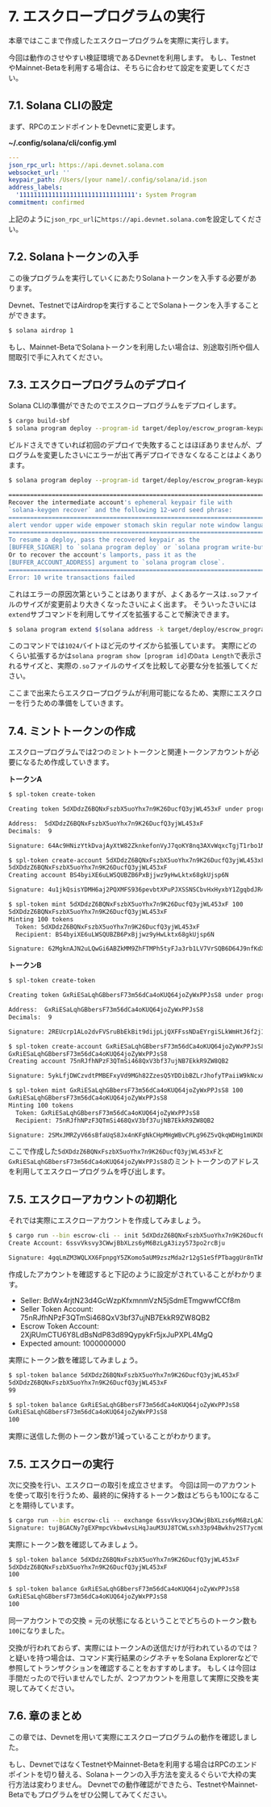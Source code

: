 # 7. エスクロープログラムの実行

本章ではここまで作成したエスクロープログラムを実際に実行します。

今回は動作のさせやすい検証環境であるDevnetを利用します。
もし、TestnetやMainnet-Betaを利用する場合は、そちらに合わせて設定を変更してください。

## 7.1. Solana CLIの設定

まず、RPCのエンドポイントをDevnetに変更します。

**~/.config/solana/cli/config.yml**

```yaml
---
json_rpc_url: https://api.devnet.solana.com
websocket_url: ''
keypair_path: /Users/[your name]/.config/solana/id.json
address_labels:
  '11111111111111111111111111111111': System Program
commitment: confirmed
```

上記のように`json_rpc_url`に`https://api.devnet.solana.com`を設定してください。

## 7.2. Solanaトークンの入手

この後プログラムを実行していくにあたりSolanaトークンを入手する必要があります。

Devnet、TestnetではAirdropを実行することでSolanaトークンを入手することができます。

```bash
$ solana airdrop 1
```

もし、Mainnet-BetaでSolanaトークンを利用したい場合は、別途取引所や個人間取引で手に入れてください。

## 7.3. エスクロープログラムのデプロイ

Solana CLIの準備ができたのでエスクロープログラムをデプロイします。

```bash
$ cargo build-sbf
$ solana program deploy --program-id target/deploy/escrow_program-keypair.json target/deploy/escrow_program.so
```

ビルドさえできていれば初回のデプロイで失敗することはほぼありませんが、プログラムを変更したさいにエラーが出て再デプロイできなくなることはよくあります。

```bash
$ solana program deploy --program-id target/deploy/escrow_program-keypair.json target/deploy/escrow_program.so

=================================================================================
Recover the intermediate account's ephemeral keypair file with
`solana-keygen recover` and the following 12-word seed phrase:
=================================================================================
alert vendor upper wide empower stomach skin regular note window language useless
=================================================================================
To resume a deploy, pass the recovered keypair as the
[BUFFER_SIGNER] to `solana program deploy` or `solana program write-buffer'.
Or to recover the account's lamports, pass it as the
[BUFFER_ACCOUNT_ADDRESS] argument to `solana program close`.
=================================================================================
Error: 10 write transactions failed
```

これはエラーの原因次第ということはありますが、よくあるケースは`.so`ファイルのサイズが変更前より大きくなったさいによく出ます。
そういったさいには`extend`サブコマンドを利用してサイズを拡張することで解決できます。

```bash
$ solana program extend $(solana address -k target/deploy/escrow_program-keypair.json) 1024
```

このコマンドでは`1024`バイトほど元のサイズから拡張しています。
実際にどのくらい拡張するかは`solana program show [program id]`の`Data Length`で表示されるサイズと、実際の`.so`ファイルのサイズを比較して必要な分を拡張してください。

ここまで出来たらエスクロープログラムが利用可能になるため、実際にエスクローを行うための準備をしていきます。

## 7.4. ミントトークンの作成

エスクロープログラムでは2つのミントトークンと関連トークンアカウントが必要になるため作成していきます。

**トークンA**
```bash
$ spl-token create-token

Creating token 5dXDdzZ6BQNxFszbX5uoYhx7n9K26DucfQ3yjWL453xF under program TokenkegQfeZyiNwAJbNbGKPFXCWuBvf9Ss623VQ5DA

Address:  5dXDdzZ6BQNxFszbX5uoYhx7n9K26DucfQ3yjWL453xF
Decimals:  9

Signature: 64Ac9HNizYtkDvajAyXtW82ZknkefonVyJ7qoKY8nq3AXvWqxcTgjT1rbo1NVWkk9PtVqcNSacaHkzkxUG3oGYgb

$ spl-token create-account 5dXDdzZ6BQNxFszbX5uoYhx7n9K26DucfQ3yjWL453xF
5dXDdzZ6BQNxFszbX5uoYhx7n9K26DucfQ3yjWL453xF
Creating account BS4byiXE6uLWSQUBZB6PxBjjwz9yHwLktx68gkUjsp6N

Signature: 4u1jkQsisYDMH6aj2PQXMFS936pevbtXPuPJXSSNSCbvHxHyxbY1ZgqbdJR4pz7rCchmDLbHt79CPxdU5QS2oBNz

$ spl-token mint 5dXDdzZ6BQNxFszbX5uoYhx7n9K26DucfQ3yjWL453xF 100                       
5dXDdzZ6BQNxFszbX5uoYhx7n9K26DucfQ3yjWL453xF
Minting 100 tokens
  Token: 5dXDdzZ6BQNxFszbX5uoYhx7n9K26DucfQ3yjWL453xF
  Recipient: BS4byiXE6uLWSQUBZB6PxBjjwz9yHwLktx68gkUjsp6N

Signature: 62MgknAJN2uLQwGi6ABZkMM9ZhFTMPh5tyFJa3rb1LV7VrSQB6D64J9nfKdXWo34RMGGYxw7Ny5822o62fCS1b4U
```

**トークンB**
```bash
$ spl-token create-token                                                                

Creating token GxRiESaLqhGBbersF73m56dCa4oKUQ64joZyWxPPJsS8 under program TokenkegQfeZyiNwAJbNbGKPFXCWuBvf9Ss623VQ5DA

Address:  GxRiESaLqhGBbersF73m56dCa4oKUQ64joZyWxPPJsS8
Decimals:  9

Signature: 2REUcrp1ALo2dvFVSruBbEkBit9dijpLjQXFFssNDaEYrgiSLkWmHtJ6f2j18VyuVBSjqh9VwM6ETSzribGoKSBj

$ spl-token create-account GxRiESaLqhGBbersF73m56dCa4oKUQ64joZyWxPPJsS8
GxRiESaLqhGBbersF73m56dCa4oKUQ64joZyWxPPJsS8
Creating account 75nRJfhNPzF3QTmSi468QxV3bf37ujNB7EkkR9ZW8QB2

Signature: 5ykLfjDWCzvdtPMBEFxyVd9MGh82ZzesQ5YDDibBZLrJhofyTPaiiW9kNcxAgQ4xZy3ono8YYGG8HkUuxKVPvRss

$ spl-token mint GxRiESaLqhGBbersF73m56dCa4oKUQ64joZyWxPPJsS8 100
GxRiESaLqhGBbersF73m56dCa4oKUQ64joZyWxPPJsS8
Minting 100 tokens
  Token: GxRiESaLqhGBbersF73m56dCa4oKUQ64joZyWxPPJsS8
  Recipient: 75nRJfhNPzF3QTmSi468QxV3bf37ujNB7EkkR9ZW8QB2

Signature: 2SMxJMRZyV66sBfaUqS8Jx4nKFgNkCHpMHgWBvCPLg96Z5vQkqWDHg1mUKD8pZ8rPFV8TcAgAid2dMwjeaKfMLbn
```

ここで作成した`5dXDdzZ6BQNxFszbX5uoYhx7n9K26DucfQ3yjWL453xF`と`GxRiESaLqhGBbersF73m56dCa4oKUQ64joZyWxPPJsS8`のミントトークンのアドレスを利用してエスクロープログラムを呼び出します。

## 7.5. エスクローアカウントの初期化

それでは実際にエスクローアカウントを作成してみましょう。

```bash
$ cargo run --bin escrow-cli -- init 5dXDdzZ6BQNxFszbX5uoYhx7n9K26DucfQ3yjWL453xF 1000000000 GxRiESaLqhGBbersF73m56dCa4oKUQ64joZyWxPPJsS8 1000000000
Create Account: 6ssvVksvy3CWwjBbXLzs6yM6BzLgA3izy573po2rcBju

Signature: 4gqLmZM3WQLXX6FpnpgY5ZKomo5aUM9zszMda2r12gS1eSfPTbaggUr8nTkNpXvpoUuDEJrcCtGiF64Mk8iFGkT3
```

作成したアカウントを確認すると下記のように設定がされていることがわかります。

- Seller: BdWx4rjtN23d4GcWzpKfxmnmVzN5jSdmETmgwwfCCf8m
- Seller Token Account: 75nRJfhNPzF3QTmSi468QxV3bf37ujNB7EkkR9ZW8QB2
- Escrow Token Account: 2XjRUmCTU6Y8LdBsNdP83d89QypykFr5jxJuPXPL4MgQ
- Expected amount: 1000000000

実際にトークン数を確認してみましょう。

```bash
$ spl-token balance 5dXDdzZ6BQNxFszbX5uoYhx7n9K26DucfQ3yjWL453xF
5dXDdzZ6BQNxFszbX5uoYhx7n9K26DucfQ3yjWL453xF
99

$ spl-token balance GxRiESaLqhGBbersF73m56dCa4oKUQ64joZyWxPPJsS8           
GxRiESaLqhGBbersF73m56dCa4oKUQ64joZyWxPPJsS8
100
```

実際に送信した側のトークン数が1減っていることがわかります。

## 7.5. エスクローの実行

次に交換を行い、エスクローの取引を成立させます。
今回は同一のアカウントを使って取引を行うため、最終的に保持するトークン数はどちらも100になることを期待しています。

```bash
$ cargo run --bin escrow-cli -- exchange 6ssvVksvy3CWwjBbXLzs6yM6BzLgA3izy573po2rcBju                         
Signature: tujBGACNy7gEXPmpcVkbw4vsLHqJauM3UJ8TCWLsxh33p94Bwkhv2ST7ycmUkKXEAg9GTXioKXRahq2HBCDuX3T
```

実際にトークン数を確認してみましょう。

```bash
$ spl-token balance 5dXDdzZ6BQNxFszbX5uoYhx7n9K26DucfQ3yjWL453xF
5dXDdzZ6BQNxFszbX5uoYhx7n9K26DucfQ3yjWL453xF
100

$ spl-token balance GxRiESaLqhGBbersF73m56dCa4oKUQ64joZyWxPPJsS8           
GxRiESaLqhGBbersF73m56dCa4oKUQ64joZyWxPPJsS8
100
```

同一アカウントでの交換 = 元の状態になるということでどちらのトークン数も`100`になりました。

交換が行われておらず、実際にはトークンAの送信だけが行われているのでは？と疑いを持つ場合は、コマンド実行結果のシグネチャをSolana Explorerなどで参照してトランザクションを確認することをおすすめします。
もしくは今回は手間だったので行いませんでしたが、2つアカウントを用意して実際に交換を実現してみてください。

## 7.6. 章のまとめ

この章では、Devnetを用いて実際にエスクロープログラムの動作を確認しました。

もし、DevnetではなくTestnetやMainnet-Betaを利用する場合はRPCのエンドポイントを切り替える、Solanaトークンの入手方法を変えるぐらいで大枠の実行方法は変わりません。
Devnetでの動作確認ができたら、TestnetやMainnet-Betaでもプログラムをぜひ公開してみてください。
